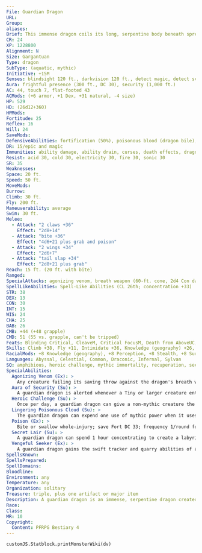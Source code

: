 ```yaml
---
File: Guardian Dragon
URL: 
Group: 
aliases: 
Brief: This immense dragon coils its long, serpentine body beneath spreading wings, its eyes glittering like burnished gold.
CR: 24
XP: 1228800
Alignment: N
Size: Gargantuan
Type: dragon
SubType: (aquatic, mythic)
Initiative: +15M
Senses: blindsight 120 ft., darkvision 120 ft., detect magic, detect scrying, low-light vision, mistsight; Perception +44
Aura: frightful presence (300 ft., DC 30), security (1,000 ft.)
AC: 44, touch 7, flat-footed 43
ACMods: (+6 armor, +1 Dex, +31 natural, -4 size)
HP: 529
HD: (26d12+360)
HPMods: 
Fortitude: 25
Reflex: 16
Will: 24
SaveMods: 
DefensiveAbilities: fortification (50%), poisonous blood (dragon bile), unstoppable
DR: 15/epic and magic
Immunities: ability damage, ability drain, curses, death effects, dragon traits, sleep, paralysis, poison
Resist: acid 30, cold 30, electricity 30, fire 30, sonic 30
SR: 35
Weaknesses: 
Space: 20 ft.
Speed: 50 ft.
MoveMods: 
Burrow: 
Climb: 30 ft.
Fly: 200 ft.
Maneuverability: average
Swim: 30 ft.
Melee: 
  - Attack: "2 claws +36"
    Effect: "2d8+14"
  - Attack: "bite +36"
    Effect: "4d6+21 plus grab and poison"
  - Attack: "2 wings +34"
    Effect: "2d6+7"
  - Attack: "tail slap +34"
    Effect: "2d8+21 plus grab"
Reach: 15 ft. (20 ft. with bite)
Ranged: 
SpecialAttacks: agonizing venom, breath weapon (60-ft. cone, 2d4 Con damage from poison, Fortitude DC 33 half, usable every 1d4 rounds), constrict (2d8+21), fast swallow, lingering poisonous cloud, mythic power (10/day, surge +1d12), poison, swallow whole (6d6 bludgeoning damage plus poison, AC 25, 52 hp)
SpellLikeAbilities: Spell-Like Abilities (CL 26th; concentration +33)  Constant-detect magic, detect scrying   At Will-discern location, false vision (see aura of security), fog cloud, greater dispel magic, locate object, major curseUM (DC 22), persuasive goadUM (DC 18)   3/day-geas/quest (DC 23), leashed shacklesUM (DC 21), maze, plant growth, spell turning, wall of stone, wall of thorns   1/day-breath of life, dimensional lock, limited wish (DC 24), mage's disjunction (DC 26), plane shift, word of recall
STR: 38
DEX: 13
CON: 30
INT: 15
WIS: 24
CHA: 25
BAB: 26
CMB: +44 (+48 grapple)
CMD: 51 (55 vs. grapple, can't be tripped)
Feats: Blinding Critical, CleaveM, Critical FocusM, Death from AboveUC, Flyby Attack, Great Cleave, Hover, Improved InitiativeM, Iron WillM, Multiattack, Power AttackM, Staggering Critical, Stunning Critical
Skills: Climb +38, Fly +11, Intimidate +36, Knowledge (geography) +26, Knowledge (local, religion) +18, Perception +44, Sense Motive +36, Spellcraft +18, Stealth +13, Survival +44, Swim +22, Use Magic Device +23
RacialMods: +8 Knowledge (geography), +8 Perception, +8 Stealth, +8 Survival
Languages: Abyssal, Celestial, Common, Draconic, Infernal, Sylvan
SQ: amphibious, heroic challenge, mythic immortality, recuperation, secret lair, vengeful seeker
SpecialAbilities:
  Agonizing Venom (Ex): >
    Any creature failing its saving throw against the dragon's breath weapon, poison, or poisonous blood is sickened with pain for 1 minute. A second, third, and fourth failed saving throw mean the creature is also staggered for 1 minute, nauseated for 1 minute, and helpless for 1 minute, respectively. This is a pain effect. If the dragon expends one use of mythic power when poisoning a creature, the dragon's breath weapon and poison overcome any poison immunity the target has.
  Aura of Security (Su): >
    A guardian dragon is alerted whenever a Tiny or larger creature enters its aura (as a mental alarm spell). If its dimensional lock spell-like ability is dispelled or destroyed, it may expend two uses of mythic power to cast it again. The dragon can use its false vision spell-like ability only within its aura, and the duration ends if the aura's area no longer includes the affected area.
  Heroic Challenge (Su): >
    Once per day, a guardian dragon can give a non-mythic creature the agile, arcane, divine, invincible, or savage mythic template (Pathfinder RPG Mythic Adventures 224). The dragon must expend a number of uses of mythic power equal to the amount the target creature's CR increases. The creature isn't under the dragon's control, but won't willingly attack the dragon unless magically forced to do so. Alternatively, the dragon can expend one use of mythic power to create difficult terrain in a 100-foot-radius burst; the type of difficult terrain is appropriate to the area (mud in plains, rubble in mountains, and so on). The effects of this ability persist as long as the dragon remains within 10 miles of the affected creature or area.
  Lingering Poisonous Cloud (Su): >
    The guardian dragon can expend one use of mythic power when it uses its breath weapon to have the cloud remain for 10 rounds, functioning as cloudkill. The dragon can expend one additional use of mythic power for this to function as mythic cloudkill.
  Poison (Ex): >
    Bite or swallow whole-injury; save Fort DC 33; frequency 1/round for 6 rounds; effect 1d4 Str and 1d4 Con; cure 2 consecutive saves.
  Secret Lair (Su): >
    A guardian dragon can spend 1 hour concentrating to create a labyrinthine extradimensional lair for itself and whatever it is guarding. This functions like greater create demiplane (Pathfinder RPG Ultimate Magic 213) and creates a demiplane with the morphic, portal, shape, and structure properties. The demiplane is approximately a 500-foot-diameter sphere, and the dragon usually fills it with a maze of corridors (most of which are large enough for the Gargantuan dragon to move through) to confuse and delay invaders intent on stealing its treasure. The demiplane's portal is connected to a spot in the dragon's hidden lair, and over time the dragon usually brings guardian creatures from the Material Plane to add to the demiplane's defenses. The dragon can have only one demiplane active at a time, and the demiplane dissolves 10d10 minutes after the dragon leaves, so the dragon leaves only for a few minutes at a time or if its treasure has been stolen.
  Vengeful Seeker (Ex): >
    A guardian dragon gains the swift tracker and quarry abilities of a ranger when tracking or hunting any creature that has confirmed a critical hit against it, penetrated its spell resistance, or taken any amount of its treasure. Any divination spell-like ability a guardian dragon uses to locate such a creature or its treasure counts as the mythic version of the spell, if appropriate.
SpellsKnown: 
SpellsPrepared: 
SpellDomains: 
Bloodline: 
Environment: any
Temperature: any
Organization: solitary
Treasure: triple, plus one artifact or major item
Description: A guardian dragon is an immense, serpentine dragon created by a deity to hide and guard a fabulous, legendary treasure. Spiriting its charge away to the farthest ends of the earth and beyond, the dragon maintains its eternal vigil surrounded by a garden, a labyrinth, a palace, or something uncanny, either building such a place itself or occupying a structure crafted for it by the deity. Over time, the guardian dragon enhances the defenses around its lair. As most guardian dragons have been protecting the same item for decades or centuries, a typical guardian dragon's lair is full of natural hazards and stocked with a variety of lesser mythic and non-mythic opponents that add to the lair's defenses. A mortal hero might brave the dangers of such a lair, seeking the dragon's prize, but the guardian's thirst for vengeance when recovering its charge is unending. The dragon considers any theft of its possessions an affront to its honor, and takes such an offense personally. With magic that allows it to find any creature at any distance, the dragon is relentless in pursuit of its lost items. Many enterprising thieves have escaped with a treasure, only to be located days or weeks later, killed, and dragged back to the dragon's lair with the stolen items. Because of its many victories over thieves and dragonslayers, a guardian dragon is usually in possession of a large collection of magic items, and it doesn't hesitate to make use of rings, scrolls, wands, and other items to protect itself or fortify its lair-or for instructing its lesser guardians on how to use these items. A guardian dragon might be willing to trade items it can't use for something more suitable, as long as the other party makes no attempt to take anything without permission (especially its charge, but it considers any theft reprehensible). A guardian dragon is 50 feet long when fully uncoiled and weighs 7 tons.
Race: 
Class: 
MR: 10
Copyright:
  Content: PFRPG Bestiary 4
---
```

```dataviewjs
customJS.Statblock.printMonsterWiki(dv)
```
